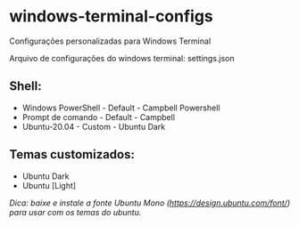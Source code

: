 # windows-terminal-configs
Configurações personalizadas para Windows Terminal

Arquivo de configurações do windows terminal: settings.json

## Shell:

* Windows PowerShell - Default - Campbell Powershell
* Prompt de comando - Default - Campbell
* Ubuntu-20.04 - Custom - Ubuntu Dark

## Temas customizados:

* Ubuntu Dark
* Ubuntu [Light]

*Dica: baixe e instale a fonte Ubuntu Mono (https://design.ubuntu.com/font/) para usar com os temas do ubuntu.*
